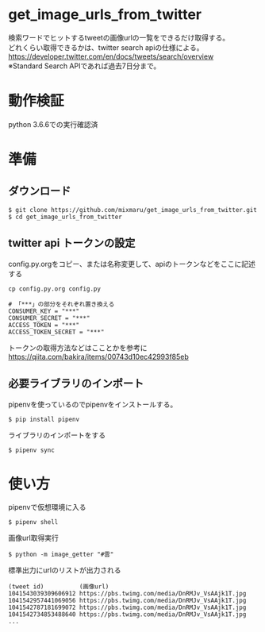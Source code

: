 # get_image_urls_from_twitter

検索ワードでヒットするtweetの画像urlの一覧をできるだけ取得する。  
どれくらい取得できるかは、twitter search apiの仕様による。  
https://developer.twitter.com/en/docs/tweets/search/overview  
※Standard Search APIであれば過去7日分まで。

# 動作検証

python 3.6.6での実行確認済

# 準備
## ダウンロード
```
$ git clone https://github.com/mixmaru/get_image_urls_from_twitter.git
$ cd get_image_urls_from_twitter
```

## twitter api トークンの設定

config.py.orgをコピー、または名称変更して、apiのトークンなどをここに記述する
```
cp config.py.org config.py
```

```
# 「***」の部分をそれぞれ置き換える
CONSUMER_KEY = "***"
CONSUMER_SECRET = "***"
ACCESS_TOKEN = "***"
ACCESS_TOKEN_SECRET = "***"
```

トークンの取得方法などはこことかを参考に
https://qiita.com/bakira/items/00743d10ec42993f85eb

## 必要ライブラリのインポート

pipenvを使っているのでpipenvをインストールする。
```
$ pip install pipenv
```

ライブラリのインポートをする
```
$ pipenv sync
```

# 使い方

pipenvで仮想環境に入る
```
$ pipenv shell
```

画像url取得実行
```
$ python -m image_getter "#雲"
```

標準出力にurlのリストが出力される
```
(tweet id)          (画像url)
1041543039309606912 https://pbs.twimg.com/media/DnRMJv_VsAAjk1T.jpg
1041542957441069056 https://pbs.twimg.com/media/DnRMJv_VsAAjk1T.jpg
1041542787181699072 https://pbs.twimg.com/media/DnRMJv_VsAAjk1T.jpg
1041542734853488640 https://pbs.twimg.com/media/DnRMJv_VsAAjk1T.jpg
...
```


